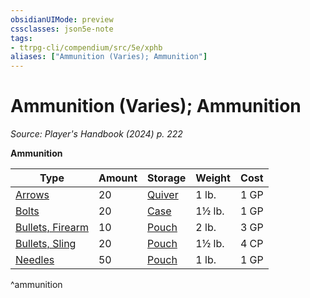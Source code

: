 ```yaml
---
obsidianUIMode: preview
cssclasses: json5e-note
tags:
- ttrpg-cli/compendium/src/5e/xphb
aliases: ["Ammunition (Varies); Ammunition"]
---
```

# Ammunition (Varies); Ammunition
*Source: Player's Handbook (2024) p. 222* 

**Ammunition**

| Type | Amount | Storage | Weight | Cost |
|------|--------|---------|--------|------|
| [Arrows](2-Mechanics/CLI/items/arrows-20-xphb.md) | 20 | [Quiver](2-Mechanics/CLI/items/quiver-xphb.md) | 1 lb. | 1 GP |
| [Bolts](2-Mechanics/CLI/items/bolts-20-xphb.md) | 20 | [Case](2-Mechanics/CLI/items/crossbow-bolt-case-xphb.md) | 1½ lb. | 1 GP |
| [Bullets, Firearm](2-Mechanics/CLI/items/firearm-bullets-10-xphb.md) | 10 | [Pouch](2-Mechanics/CLI/items/pouch-xphb.md) | 2 lb. | 3 GP |
| [Bullets, Sling](2-Mechanics/CLI/items/sling-bullet-xphb.md) | 20 | [Pouch](2-Mechanics/CLI/items/pouch-xphb.md) | 1½ lb. | 4 CP |
| [Needles](2-Mechanics/CLI/items/needles-50-xphb.md) | 50 | [Pouch](2-Mechanics/CLI/items/pouch-xphb.md) | 1 lb. | 1 GP |
^ammunition